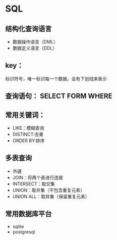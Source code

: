 # SQL
## 结构化查询语言

- 数据操作语言（DML）
- 数据定义语言（DDL）
## key：
标识符号，唯一标识每一个数据，会有下划线来表示
## 查询语句： SELECT FORM WHERE
## 常用关键词：
- LIKE：模糊查询
- DISTINCT:去重
- ORDER BY:排序
## 多表查询
- 外键
- JOIN：将两个表进行连接
- INTERSECT：取交集
- UNION：取并集（不包含重复元素）
- UNION ALL：取并集（保留重复元素）
## 常用数据库平台
- sqlite
- postgresql
